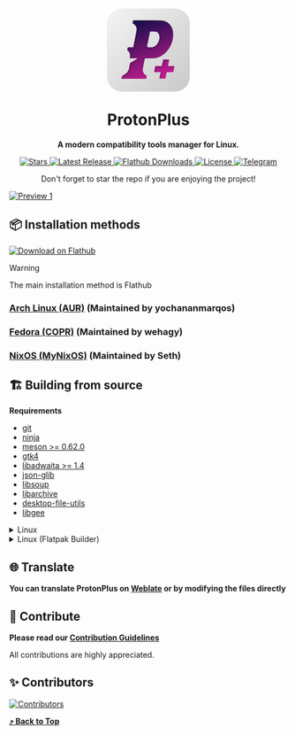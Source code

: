 <h1 align="center">
    <img align="center" width=150 src="data/logo/com.vysp3r.ProtonPlus.svg" />
    <br><br>
    ProtonPlus
</h1>

<p align="center">
  <strong>A modern compatibility tools manager for Linux.</strong>
</p>

<p align="center">
    <a href="https://github.com/Vysp3r/ProtonPlus/stargazers">
      <img alt="Stars" title="Stars" src="https://img.shields.io/github/stars/Vysp3r/ProtonPlus?style=shield&label=%E2%AD%90%20Stars&branch=main&kill_cache=1%22" />
    </a>
    <a href="https://github.com/Vysp3r/ProtonPlus/releases/latest">
      <img alt="Latest Release" title="Latest Release" src="https://img.shields.io/github/v/release/Vysp3r/ProtonPlus?style=shield&label=%F0%9F%9A%80%20Release">
    </a>
    <a href="https://klausenbusk.github.io/flathub-stats/#ref=com.vysp3r.ProtonPlus&interval=infinity&downloadType=installs%2Bupdates">
      <img alt="Flathub Downloads" title="Flathub Downloads" src="https://img.shields.io/badge/dynamic/json?color=informational&label=Downloads&logo=flathub&logoColor=white&query=%24.installs_total&url=https%3A%2F%2Fflathub.org%2Fapi%2Fv2%2Fstats%2Fcom.vysp3r.ProtonPlus">
    </a>
    <a href="https://github.com/Vysp3r/ProtonPlus/blob/main/LICENSE.md">
      <img alt="License" title="License" src="https://img.shields.io/github/license/Vysp3r/ProtonPlus?label=%F0%9F%93%9C%20License" />
    </a>
    <a href="https://t.me/ProtonPlus">
      <img alt="Telegram" title="Telegram" src="https://img.shields.io/endpoint?color=neon&style=shield&url=https%3A%2F%2Ftg.sumanjay.workers.dev%2FProtonPlus">
    </a>
</p>

<p align="center">
    Don't forget to star the repo if you are enjoying the project!</i>
</p>

[<img alt='Preview 1' src='data/previews/Preview-1.png' />](https://flathub.org/apps/details/com.vysp3r.ProtonPlus)

## 📦️ Installation methods

<a href="https://flathub.org/apps/com.vysp3r.ProtonPlus">
    <img width='240' alt='Download on Flathub' src='https://flathub.org/api/badge?svg&locale=en&light' />
</a>

<p></p>

> [!WARNING]
> The main installation method is Flathub

### [Arch Linux (AUR)](https://aur.archlinux.org/packages/protonplus) (Maintained by yochananmarqos)

### [Fedora (COPR)](https://copr.fedorainfracloud.org/coprs/wehagy/protonplus/) (Maintained by wehagy)

### [NixOS (MyNixOS)](https://mynixos.com/nixpkgs/package/protonplus) (Maintained by Seth)

## 🏗️ Building from source

**Requirements**

- [git](https://github.com/git/git)
- [ninja](https://github.com/ninja-build/ninja)
- [meson >= 0.62.0](https://github.com/mesonbuild/meson)
- [gtk4](https://gitlab.gnome.org/GNOME/gtk/)
- [libadwaita >= 1.4](https://gitlab.gnome.org/GNOME/libadwaita)
- [json-glib](https://gitlab.gnome.org/GNOME/json-glib)
- [libsoup](https://gitlab.gnome.org/GNOME/libsoup)
- [libarchive](https://github.com/libarchive/libarchive)
- [desktop-file-utils](https://gitlab.freedesktop.org/xdg/desktop-file-utils)
- [libgee](https://gitlab.gnome.org/GNOME/libgee)

<details>
  <summary>Linux</summary>

1. Install all dependencies (I am on Fedora, so for you this line might be different)
    ```bash
    sudo dnf install \
      git \
      ninja-build \
      meson \
      gtk4-devel \
      libadwaita-devel \
      json-glib-devel \
      libsoup3-devel \
      libarchive-devel \
      desktop-file-utils \
      libgee-devel
    ```

2. Clone the GitHub repo and change to repo directory
    ```bash
    git clone https://github.com/Vysp3r/ProtonPlus.git && \
      cd ProtonPlus
    ```

3. Build the local source code as a native application
    ```bash
    ./scripts/build-native.sh

    # Alternative: Runs application after the build.
    ./scripts/build-native.sh run
    ```

4. (Optional) Install the application
    ```bash
    cd build-native
    ninja install
    ```

5. Run the application
    ```bash
    cd src && \
    ./com.vysp3r.ProtonPlus
    ```
</details>

<details>
  <summary>Linux (Flatpak Builder)</summary>

1. Install all dependencies (I am on Fedora, so for you this line might be different)
    ```bash
    sudo dnf install \
      git \
      flatpak
    ```

2. Add the flathub repo to your system if not added before
    ```bash
    flatpak --if-not-exists remote-add \
      flathub https://flathub.org/repo/flathub.flatpakrepo
    ```

3. Install the necessary runtimes and build tools for Flatpak
    ```bash
    flatpak install \
      runtime/org.gnome.Sdk/x86_64/46 \
      runtime/org.gnome.Platform/x86_64/46 \
      runtime/org.freedesktop.Sdk.Extension.vala/x86_64/23.08 \
      org.flatpak.Builder
    ```

4. Clone the GitHub repo and change to repo directory
    ```bash
    git clone https://github.com/Vysp3r/ProtonPlus.git && \
      cd ProtonPlus
    ```

5. Build the local source code as a Flatpak and install for the current user
    ```bash
    ./scripts/build-local.sh

    # Alternative: Runs application after the build.
    ./scripts/build-local.sh run
    ```

6. Run the application
    ```bash
    flatpak --user run \
      com.vysp3r.ProtonPlus
    ```
</details>

## 🌐 Translate

**You can translate ProtonPlus on [Weblate](https://hosted.weblate.org/projects/protonplus/protonplus/) or by modifying the files directly**

## 🙌 Contribute
**Please read our [Contribution Guidelines](/CONTRIBUTING.md)**

All contributions are highly appreciated.
## ✨️ Contributors

[![Contributors](https://contrib.rocks/image?repo=Vysp3r/ProtonPlus)](https://github.com/Vysp3r/ProtonPlus/graphs/contributors)

**[⤴️ Back to Top](#ProtonPlus)**
